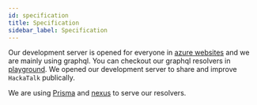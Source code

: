 ```yaml
---
id: specification
title: Specification
sidebar_label: Specification
---
```


Our development server is opened for everyone in [azure websites](https://hackatalk.azurewebsites.net) and we are mainly using graphql. You can checkout our graphql resolvers in [playground](https://hackatalk.azurewebsites.net/graphql). We opened our development server to share and improve `HackaTalk` publically.

We are using [Prisma](https://www.prisma.io) and [nexus](https://nexus.js.org/docs/nexus-prisma) to serve our resolvers.
